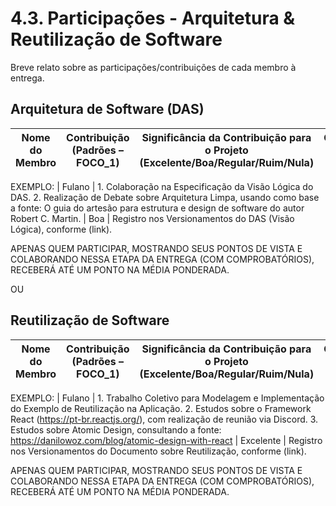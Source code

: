 # 4.3. Participações - Arquitetura & Reutilização de Software

Breve relato sobre as participações/contribuições de cada membro à entrega.

## Arquitetura de Software (DAS)

|Nome do Membro | Contribuição (Padrões – FOCO_1) | Significância da Contribuição para o Projeto (Excelente/Boa/Regular/Ruim/Nula) | Comprobatórios Claros (com link) |
| :-: | :-: | :-: | :-: |

EXEMPLO:
| Fulano | 1. Colaboração na Especificação da Visão Lógica do DAS. 2. Realização de Debate sobre Arquitetura Limpa, usando como base a fonte: O guia do artesão para estrutura e design de software do autor Robert C. Martin. | Boa | Registro nos Versionamentos do DAS (Visão Lógica), conforme (link).

APENAS QUEM PARTICIPAR, MOSTRANDO SEUS PONTOS DE VISTA E COLABORANDO NESSA ETAPA DA ENTREGA (COM COMPROBATÓRIOS), RECEBERÁ ATÉ UM PONTO NA MÉDIA PONDERADA.

OU

## Reutilização de Software

|Nome do Membro | Contribuição (Padrões – FOCO_1) | Significância da Contribuição para o Projeto (Excelente/Boa/Regular/Ruim/Nula) | Comprobatórios Claros (com link) |
| :-: | :-: | :-: | :-: |

EXEMPLO:
| Fulano | 1. Trabalho Coletivo para Modelagem e Implementação do Exemplo de Reutilização na Aplicação. 2. Estudos sobre o Framework React (https://pt-br.reactjs.org/), com realização de reunião via Discord. 3. Estudos sobre Atomic Design, consultando a fonte: https://danilowoz.com/blog/atomic-design-with-react | Excelente | Registro nos Versionamentos do Documento sobre Reutilização, conforme (link).

APENAS QUEM PARTICIPAR, MOSTRANDO SEUS PONTOS DE VISTA E COLABORANDO NESSA ETAPA DA ENTREGA (COM COMPROBATÓRIOS), RECEBERÁ ATÉ UM PONTO NA MÉDIA PONDERADA.
